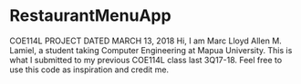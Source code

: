 # RestaurantMenuApp
COE114L PROJECT DATED MARCH 13, 2018
Hi, I am Marc Lloyd Allen M. Lamiel, a student taking Computer Engineering at Mapua University. 
This is what I submitted to my previous COE114L class last 3Q17-18.
Feel free to use this code as inspiration and credit me.
